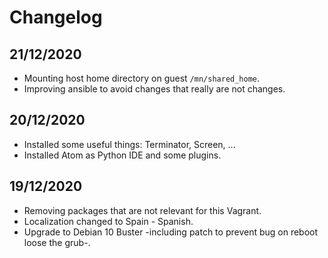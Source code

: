 # Changelog

## 21/12/2020

- Mounting host home directory on guest `/mn/shared_home`.
- Improving ansible to avoid changes that really are not changes.

## 20/12/2020

- Installed some useful things: Terminator, Screen, ...
- Installed Atom as Python IDE and some plugins.

## 19/12/2020

- Removing packages that are not relevant for this Vagrant.
- Localization changed to Spain - Spanish.
- Upgrade to Debian 10 Buster -including patch to prevent bug on reboot loose the grub-.
